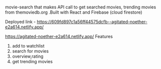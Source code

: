 movie-search that makes API call to get searched movies, trending movies from themoviedb.org .Built with React and Firebase (cloud firestore)

Deployed link - https://609fd897c1a56ff44575dcfb--agitated-noether-e2a614.netlify.app/

https://agitated-noether-e2a614.netlify.app/
Features
1. add to watchlist
2. search for movies
3. overview,rating 
4. get trending movies
